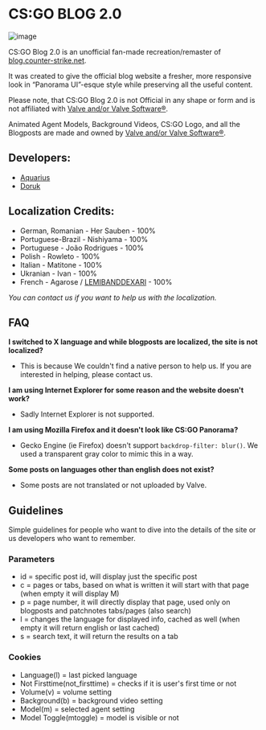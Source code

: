 # CS:GO BLOG 2.0
![image](https://user-images.githubusercontent.com/31861541/208894908-79acee80-00ad-4f5b-beeb-60948034737b.png)

CS:GO Blog 2.0 is an unofficial fan-made recreation/remaster of [blog.counter-strike.net](https://blog.counter-strike.net).

It was created to give the official blog website a fresher, more responsive look in “Panorama UI”-esque style while preserving all the useful content.

Please note, that CS:GO Blog 2.0 is not Official in any shape or form and is not affiliated with [Valve and/or Valve Software®](https://www.valvesoftware.com/en/).

Animated Agent Models, Background Videos, CS:GO Logo, and all the Blogposts are made and owned by [Valve and/or Valve Software®](https://www.valvesoftware.com/en/).

## Developers:
- [Aquarius](https://github.com/aquaismissing)
- [Doruk](https://github.com/DorukSega)

## Localization Credits:
- German, Romanian - Her Sauben - 100%
- Portuguese-Brazil - Nishiyama - 100%
- Portuguese - João Rodrigues - 100%
- Polish - Rowleto - 100%
- Italian - Matitone - 100%
- Ukranian - Ivan - 100%
- French - Agarose / [LEMIBANDDEXARI](https://github.com/LEMIBANDDEXARI) - 100%

*You can contact us if you want to help us with the localization.*

## FAQ
**I switched to X language and while blogposts are localized, the site is not localized?**
- This is because We couldn't find a native person to help us. If you are interested in helping, please contact us.

**I am using Internet Explorer for some reason and the website doesn't work?**
- Sadly Internet Explorer is not supported.

**I am using Mozilla Firefox and it doesn't look like CS:GO Panorama?**
- Gecko Engine (ie Firefox) doesn't support `backdrop-filter: blur()`. We used a transparent gray color to mimic this in a way.

**Some posts on languages other than english does not exist?**
- Some posts are not translated or not uploaded by Valve.

## Guidelines
Simple guidelines for people who want to dive into the details of the site or us developers who want to remember.
### Parameters
- id = specific post id, will display just the specific post  
- c = pages or tabs, based on what is written it will start with that page (when empty it will display M)
- p = page number, it will directly display that page, used only on blogposts and patchnotes tabs/pages (also search)
- l = changes the language for displayed info, cached as well (when empty it will return english or last cached)
- s = search text, it will return the results on a tab
### Cookies
- Language(l) = last picked language
- Not Firsttime(not_firsttime) = checks if it is user's first time or not
- Volume(v) = volume setting
- Background(b) = background video setting
- Model(m) = selected agent setting
- Model Toggle(mtoggle) = model is visible or not 
